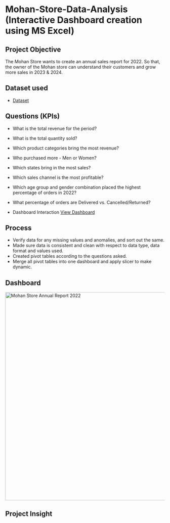 # Mohan-Store-Data-Analysis (Interactive Dashboard creation using MS Excel)
## Project Objective
The Mohan Store wants to create an annual sales report for 2022. So that, the owner of the Mohan store can understand their customers and grow more sales in 2023 & 2024.

## Dataset used
- <a href="https://github.com/Saiyam2004/Data-Analysis-Dashboard/blob/main/Mohan%20Store%20Data%20Analysis.xlsx">Dataset</a>

## Questions (KPIs)
- What is the total revenue for the period?
- What is the total quantity sold?
- Which product categories bring the most revenue?
- Who purchased more - Men or Women?
- Which states bring in the most sales?
- Which sales channel is the most profitable?
- Which age group and gender combination placed the highest percentage of orders in 2022?
- What percentage of orders are Delivered vs. Cancelled/Returned?

- Dashboard Interaction <a href="https://github.com/Saiyam2004/Data-Analysis-Dashboard/blob/main/Dashboard%20%20Image.png">View Dashboard</a>

## Process
- Verify data for any missing values and anomalies, and sort out the same.
- Made sure data is consistent and clean with respect to data type, data format and values used.
- Created pivot tables according to the questions asked.
- Merge all pivot tables into one dashboard and apply slicer to make dynamic.

## Dashboard

<img width="1859" height="659" alt="Mohan Store Annual Report 2022" src="https://github.com/user-attachments/assets/2b397779-803f-48e5-b9b4-893dd21a26f3" />

## Project Insight

